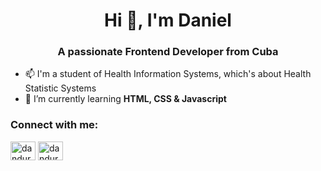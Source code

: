 <!--
**dandurdev/dandurdev** is a ✨ _special_ ✨ repository because its `README.md` (this file) appears on your GitHub profile.

Here are some ideas to get you started:

- 🔭 I’m currently working on ...
- 🌱 I’m currently learning ...
- 👯 I’m looking to collaborate on ...
- 🤔 I’m looking for help with ...
- 💬 Ask me about ...
- 📫 How to reach me: ...
- 😄 Pronouns: ...
- ⚡ Fun fact: ...
-->

<h1 align="center">Hi 👋, I'm Daniel</h1>
<h3 align="center">A passionate Frontend Developer from Cuba</h3>

- 📫 I'm a student of Health Information Systems, which's about Health Statistic Systems
- 🌱 I’m currently learning **HTML, CSS & Javascript**

<h3 align="left">Connect with me:</h3>
<p align="left">
<a href="https://dev.to/dandurdev" target="blank"><img align="center" src="https://cdn.jsdelivr.net/npm/simple-icons@3.0.1/icons/dev-dot-to.svg" alt="dandurdev" height="30" width="40" /></a>
<a href="https://twitter.com/dandurdev" target="blank"><img align="center" src="https://raw.githubusercontent.com/rahuldkjain/github-profile-readme-generator/master/src/images/icons/Social/twitter.svg" alt="dandurdev" height="30" width="40" /></a>
</p>




